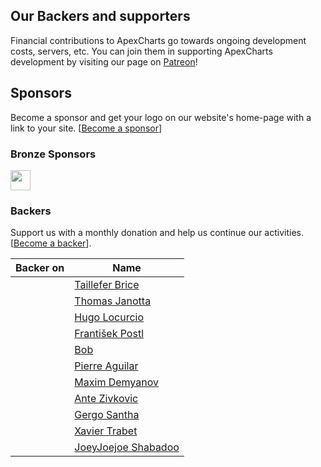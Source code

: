 

## Our Backers and supporters

Financial contributions to ApexCharts go towards ongoing development costs, servers, etc. You can join them in supporting ApexCharts development by visiting our page on [Patreon](patreon.com/junedchhipa)!


## Sponsors
Become a sponsor and get your logo on our website's home-page with a link to your site. [[Become a sponsor](https://www.patreon.com/join/junedchhipa)]

### Bronze Sponsors

<a href="https://www.wrappixel.com?ref=apexcharts.com" target="_blank" style="text-align: center; display: inline-block;"><img src="https://apexcharts.com/media/sponsors/wrappixel.png" height="32" /></a>

### Backers
Support us with a monthly donation and help us continue our activities. [[Become a backer](https://www.patreon.com/join/junedchhipa/checkout?rid=3043800)].

Backer on | Name
-----|-----
<img src="https://apexcharts.com/media/patron.png" width="16" height="16" /> | <a href="https://www.patreon.com/user/creators?u=10265776" target="_blank">Taillefer Brice</a>
<img src="https://apexcharts.com/media/patron.png" width="16" height="16" /> | <a href="https://www.patreon.com/user/creators?u=17096169" target="_blank">Thomas Janotta</a>
<img src="https://apexcharts.com/media/patron.png" width="16" height="16" /> | <a href="https://www.patreon.com/calinou/creators" target="_blank">Hugo Locurcio</a>
<img src="https://apexcharts.com/media/patron.png" width="16" height="16" /> | <a href="https://www.patreon.com/user/creators?u=17230063" target="_blank">František Postl</a>
<img src="https://apexcharts.com/media/patron.png" width="16" height="16" /> | <a href="https://www.patreon.com/user/creators?u=3900260" target="_blank">Bob</a>
<img src="https://apexcharts.com/media/patron.png" width="16" height="16" /> | <a href="https://www.patreon.com/user/creators?u=15111755" target="_blank">Pierre Aguilar</a>
<img src="https://c10.patreonusercontent.com/3/eyJ3IjoyMDB9/patreon-media/p/user/7455917/731d8e3a06a146559c7a9cd44d53c5a0/1?token-time=2145916800&token-hash=X5Yg0cW2o7aaXLp09qGxtYzUiIX-15MlddbzMWIk89Y%3D" width="16" height="16" /> | <a href="https://www.patreon.com/user/creators?u=7455917" target="_blank">Maxim Demyanov</a>
<img src="https://c10.patreonusercontent.com/3/eyJ3IjoyMDB9/patreon-media/p/user/2406665/a420332e48ec49ffa5b902fa23d03382/1?token-time=2145916800&token-hash=CrsupRa6CKYV-CRoew8O1cGuXW97Wb2YwilNaInxRiY%3D" width="16" height="16" /> | <a href="https://www.patreon.com/user/creators?u=2406665" target="_blank">Ante Zivkovic</a>
<img src="https://c10.patreonusercontent.com/3/eyJ3IjoyMDB9/patreon-media/p/user/11313403/3f4cbd5acdc24f309482cfbf23bfcd81/1.jpe?token-time=2145916800&token-hash=sCMYDL4SDg2xLm64lAWWrM_IyTT6nln8ecgBqvThZeA%3D" width="16" height="16" /> | <a href="https://www.patreon.com/user/creators?u=11313403" target="_blank">Gergo Santha</a>
<img src="https://apexcharts.com/media/patron.png" width="16" height="16" /> | <a href="https://www.patreon.com/user/creators?u=10458746" target="_blank">Xavier Trabet</a>
<img src="https://apexcharts.com/media/patron.png" width="16" height="16" /> | <a href="https://www.patreon.com/user/creators?u=16515478" target="_blank">JoeyJoejoe Shabadoo</a>
